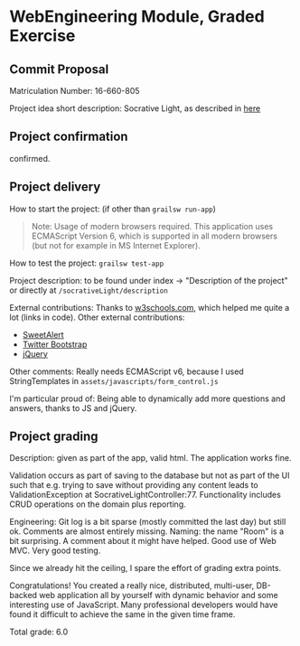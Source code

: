 # WebEngineering Module, Graded Exercise

## Commit Proposal

Matriculation Number: 16-660-805

Project idea short description: Socrative Light, as described in [here](https://github.com/WebEngineering-FHNW/hs17-bewertete-uebung-stueliueli/blob/master/docs/exercise/socrative-light.md)


## Project confirmation

confirmed.


## Project delivery <to be filled by student>

How to start the project: (if other than `grailsw run-app`)
>Note: Usage of modern browsers required. This application uses ECMAScript Version 6, which is supported in all modern browsers (but not for example in MS Internet Explorer).

How to test the project:  `grailsw test-app`

Project description: to be found under index -> "Description of the project" or directly at `/socrativeLight/description`

External contributions: Thanks to [w3schools.com](https://www.w3schools.com), which helped me quite a lot (links in code). Other external contributions:
- [SweetAlert](https://limonte.github.io/sweetalert2/)
- [Twitter Bootstrap](https://getbootstrap.com/)
- [jQuery](https://jquery.com/)

Other comments: Really needs ECMAScript v6, because I used StringTemplates in `assets/javascripts/form_control.js`

I'm particular proud of: Being able to dynamically add more questions and answers, thanks to JS and jQuery.


## Project grading 

Description: given as part of the app, valid html.
The application works fine.

Validation occurs as part of saving to the database but not as part of the UI
such that e.g. trying to save without providing any content leads to ValidationException at
SocrativeLightController:77.
Functionality includes CRUD operations on the domain plus reporting.

Engineering:
Git log is a bit sparse (mostly committed the last day) but still ok.
Comments are almost entirely missing. 
Naming: the name "Room" is a bit surprising. A comment about it might have helped.
Good use of Web MVC. Very good testing.

Since we already hit the ceiling, I spare the effort of grading extra points.

Congratulations!
You created a really nice, distributed, multi-user, DB-backed web application all by yourself 
with dynamic behavior and some interesting use of JavaScript.
Many professional developers would have found it difficult 
to achieve the same in the given time frame.

Total grade: 6.0

